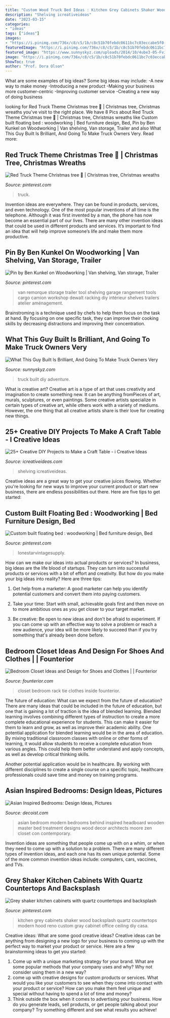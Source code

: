 ```yaml
---
title: "Custom Wood Truck Bed Ideas : Kitchen Grey Cabinets Shaker Wood Backsplash Quartz Countertops Modern Hood Reno Custom Gray Cabinet Office Ceiling Diy Casa"
description: "Shelving icreativeideas"
date: "2023-03-15"
categories:
- "ideas"
tags: ["ideas"]
images:
- "https://i.pinimg.com/736x/c8/c5/1b/c8c51b70febdc0611bc7c03eccabe5f0.jpg"
featuredImage: "https://i.pinimg.com/736x/c8/c5/1b/c8c51b70febdc0611bc7c03eccabe5f0.jpg"
featured_image: "https://www.sunnyskyz.com/uploads/2014/10/4ube3-05-FviDUtV.jpg"
image: "https://i.pinimg.com/736x/c8/c5/1b/c8c51b70febdc0611bc7c03eccabe5f0.jpg"
ShowToc: true
author: "Prof. Dora Olson"
---
```



What are some examples of big ideas?
Some big ideas may include: 
-A new way to make money 
-Introducing a new product 
-Making your business more customer-centric 
-Improving customer service 
-Creating a new way of doing business

	

		
looking for Red Truck Theme Christmas tree 🎀 | Christmas tree, Christmas wreaths you've visit to the right place. We have 8 Pics about Red Truck Theme Christmas tree 🎀 | Christmas tree, Christmas wreaths like Custom built floating bed : woodworking | Bed furniture design, Bed, Pin by Ben Kunkel on Woodworking | Van shelving, Van storage, Trailer and also What This Guy Built Is Brilliant, And Going To Make Truck Owners Very. Read more:
		
    
## Red Truck Theme Christmas Tree 🎀 | Christmas Tree, Christmas Wreaths

<img loading=lazy src="https://i.pinimg.com/736x/1c/87/11/1c8711438dfff6d590ed235fc01e7010.jpg" onerror="this.onerror=null;this.src='https://tse1.mm.bing.net/th?id=OIP.axW36t9mvqbiG-r5SMZm5AHaO0&amp;pid=15.1';" alt="Red Truck Theme Christmas tree 🎀 | Christmas tree, Christmas wreaths">

_Source: pinterest.com_

>truck. 

	

Invention ideas are everywhere. They can be found in products, services, and even technology. One of the most popular inventions of all time is the telephone. Although it was first invented by a man, the phone has now become an essential part of our lives. There are many other invention ideas that could be used in different products and services. It’s important to find an idea that will help improve someone’s life and make them more productive.

    
## Pin By Ben Kunkel On Woodworking | Van Shelving, Van Storage, Trailer

<img loading=lazy src="https://i.pinimg.com/736x/10/f3/95/10f39508207311d54e22dbff1008ae3c.jpg" onerror="this.onerror=null;this.src='https://tse2.mm.bing.net/th?id=OIP.Fso-lqDUimfcwk2GYxmMSgHaKI&amp;pid=15.1';" alt="Pin by Ben Kunkel on Woodworking | Van shelving, Van storage, Trailer">

_Source: pinterest.com_

>van remorque storage trailer tool shelving garage rangement tools cargo camion workshop dewalt racking diy intérieur shelves trailers atelier aménagement. 

	

Brainstroming is a technique used by chefs to help them focus on the task at hand. By focusing on one specific task, they can improve their cooking skills by decreasing distractions and improving their concentration.

    
## What This Guy Built Is Brilliant, And Going To Make Truck Owners Very

<img loading=lazy src="https://www.sunnyskyz.com/uploads/2014/10/4ube3-05-FviDUtV.jpg" onerror="this.onerror=null;this.src='https://tse3.mm.bing.net/th?id=OIP.l9sksgF0_NkrkLgA1Uq0EAHaE7&amp;pid=15.1';" alt="What This Guy Built Is Brilliant, And Going To Make Truck Owners Very">

_Source: sunnyskyz.com_

>truck built diy adventure. 

	

What is creative art?
Creative art is a type of art that uses creativity and imagination to create something new. It can be anything fromPieces of art, murals, sculptures, or even paintings. Some creative artists specialize in certain types of creative art, while others work with a variety of mediums. However, the one thing that all creative artists share is their love for creating new things.

    
## 25+ Creative DIY Projects To Make A Craft Table - I Creative Ideas

<img loading=lazy src="https://www.icreativeideas.com/wp-content/uploads/2016/09/crafttable20.jpg" onerror="this.onerror=null;this.src='https://tse3.mm.bing.net/th?id=OIP.1WRjvtx4O2jCLy_vej2ChwHaLH&amp;pid=15.1';" alt="25+ Creative DIY Projects to Make a Craft Table - i Creative Ideas">

_Source: icreativeideas.com_

>shelving icreativeideas. 

	

Creative ideas are a great way to get your creative juices flowing. Whether you're looking for new ways to improve your current product or start new business, there are endless possibilities out there. Here are five tips to get started:

    
## Custom Built Floating Bed : Woodworking | Bed Furniture Design, Bed

<img loading=lazy src="https://i.pinimg.com/736x/c8/c5/1b/c8c51b70febdc0611bc7c03eccabe5f0.jpg" onerror="this.onerror=null;this.src='https://tse3.mm.bing.net/th?id=OIP.j-0l-T-KgcmKTXKjY-LzewHaNd&amp;pid=15.1';" alt="Custom built floating bed : woodworking | Bed furniture design, Bed">

_Source: pinterest.com_

>lonestarvintagesupply. 

	

How can we make our ideas into actual products or services?
In business, big ideas are the life blood of startups. They can turn into successful products or services with a bit of effort and creativity. But how do you make your big ideas into reality? Here are three tips:
1) Get help from a marketer: A good marketer can help you identify potential customers and convert them into paying customers.

2) Take your time: Start with small, achievable goals first and then move on to more ambitious ones as you get closer to your target market.

3) Be creative: Be open to new ideas and don't be afraid to experiment. If you can come up with an effective way to solve a problem or reach a new audience, your idea will be more likely to succeed than if you try something that's already been done before.

    
## Bedroom Closet Ideas And Design For Shoes And Clothes | | Founterior

<img loading=lazy src="https://founterior.com/wp-content/uploads/2014/07/Tie-rack-inside-a-man-bedroom-closet.jpg" onerror="this.onerror=null;this.src='https://tse2.mm.bing.net/th?id=OIP.VwYP3eui6h6S_2SH6cmpegHaJ4&amp;pid=15.1';" alt="Bedroom Closet Ideas and Design for Shoes and Clothes | | Founterior">

_Source: founterior.com_

>closet bedroom rack tie clothes inside founterior. 

	

The future of education: What can we expect from the future of education?
There are many ideas that could be included in the future of education, but one that is gaining a lot of traction is the idea of blended learning. Blended learning involves combining different types of instruction to create a more complete educational experience for students. This can make it easier for them to learn and grow, as well as improve their academic ability.
One potential application for blended learning would be in the area of education. By mixing traditional classroom classes with online or other forms of learning, it would allow students to receive a complete education from various angles. This could help them better understand and apply concepts, as well as develop critical thinking skills.

Another potential application would be in healthcare. By working with different disciplines to create a single course on a specific topic, healthcare professionals could save time and money on training programs.

    
## Asian Inspired Bedrooms: Design Ideas, Pictures

<img loading=lazy src="http://cdn.decoist.com/wp-content/uploads/2014/03/Wooden-treatment-behind-headboard-adds-to-the-look-of-the-modern-bedroom.jpg" onerror="this.onerror=null;this.src='https://tse4.mm.bing.net/th?id=OIP.12sjw1piK8dFDzuxYuTFoAHaFQ&amp;pid=15.1';" alt="Asian Inspired Bedrooms: Design Ideas, Pictures">

_Source: decoist.com_

>asian bedroom modern bedrooms behind inspired headboard wooden master bed treatment designs wood decor architects moore zen closet con contemporary. 

	

Invention ideas are something that people come up with on a whim, or when they need to come up with a solution to a problem. There are many different types of invention ideas, and each one has its own unique potential. Some of the more common invention ideas include: computers, cars, vaccines, and TVs.

    
## Grey Shaker Kitchen Cabinets With Quartz Countertops And Backsplash

<img loading=lazy src="https://i.pinimg.com/736x/f7/7f/29/f77f296422b0b6cc9e8402c42eaea204.jpg" onerror="this.onerror=null;this.src='https://tse1.mm.bing.net/th?id=OIP.dRWeuTwn8BTBKwDeE3ElsAHaJ3&amp;pid=15.1';" alt="Grey shaker kitchen cabinets with quartz countertops and backsplash">

_Source: pinterest.com_

>kitchen grey cabinets shaker wood backsplash quartz countertops modern hood reno custom gray cabinet office ceiling diy casa. 

	

Creative ideas: What are some good creative ideas?
Creative ideas can be anything from designing a new logo for your business to coming up with the perfect way to market your product or service. Here are a few brainstorming ideas to get you started: 
1. Come up with a unique marketing strategy for your brand. What are some popular methods that your company uses and why? Why not consider using them in a new way? 
2. come up with creative designs for custom products or services. What would you like your customers to see when they come into contact with your product or service? How can you make them feel unique and special without having to spend a lot of time and money? 
3. Think outside the box when it comes to advertising your business. How do you generate leads, sell products, or get people talking about your company? Try something different and see what results you achieve!

